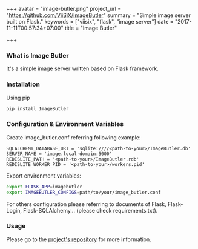 +++
avatar = "image-butler.png"
project_url = "https://github.com/ViiSiX/ImageButler"
summary = "Simple image server built on Flask."
keywords = ["viisix", "flask", "image server"]
date = "2017-11-11T00:57:34+07:00"
title = "Image Butler"

+++

### What is Image Butler
It's a simple image server written based on Flask framework.

### Installation
Using pip

```bash
pip install ImageButler
```

### Configuration & Environment Variables

Create image_butler.conf referring following example:

```text
SQLALCHEMY_DATABASE_URI = 'sqlite:////<path-to-your>/ImageButler.db'
SERVER_NAME = 'image.local-domain:5000'
REDISLITE_PATH = '<path-to-your>/ImageButler.rdb'
REDISLITE_WORKER_PID = '<path-to-your>/workers.pid'
```

Export environment variables:

```bash
export FLASK_APP=imagebutler
export IMAGEBUTLER_CONFIGS=path/to/your/image_butler.conf
```

For others configuration please referring to documents of Flask, Flask-Login, Flask-SQLAlchemy... (please check requirements.txt).

### Usage

Please go to the [project's repository](https://github.com/ViiSiX/ImageButler) for more information.